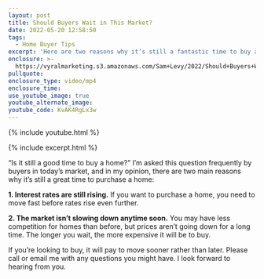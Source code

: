 ```yaml
---
layout: post
title: Should Buyers Wait in This Market?
date: 2022-05-20 12:58:50
tags:
  - Home Buyer Tips
excerpt: 'Here are two reasons why it’s still a fantastic time to buy a home. '
enclosure: >-
  https://vyralmarketing.s3.amazonaws.com/Sam+Levy/2022/Should+Buyers+Wait+in+This+Market_.mp4
pullquote:
enclosure_type: video/mp4
enclosure_time:
use_youtube_image: true
youtube_alternate_image:
youtube_code: KvAK4RgLx3w
---
```

{% include youtube.html %}

{% include excerpt.html %}

“Is it still a good time to buy a home?” I’m asked this question frequently by buyers in today’s market, and in my opinion, there are two main reasons why it’s still a great time to purchase a home:

**1\. Interest rates are still rising.** If you want to purchase a home, you need to move fast before rates rise even further.

**2\. The market isn’t slowing down anytime soon.** You may have less competition for homes than before, but prices aren’t going down for a long time. The longer you wait, the more expensive it will be to buy.&nbsp;

If you’re looking to buy, it will pay to move sooner rather than later. Please call or email me with any questions you might have. I look forward to hearing from you.
